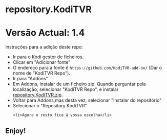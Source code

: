 # repository.KodiTVR
# Versão Actual: 1.4

Instruções para a adição deste repo:


<p align="left">
  <ul>
    <li>Ir para o Kodi gestor de ficheiros.</li>
    <li>Clicar em "Adicionar fonte"</li>
    <li>O endereço para a fonte é <code>https://github.com/KodiTVR-add-on/</code> (Dar o nome de "KodiTVR Repo").</li>
    <li>Ir para "Addons"</li>
    <li>Em Addons, instalar de um ficheiro zip. Quando perguntar pela localização, selecionar "KodiTVR Repo", e instalar <a href="repository.KodiTVR.zip">repository.KodiTVR.zip</a>.</li>
    <li>Voltar para Addons,mas desta vez, selecionar "Instalar do repositório"</li>
    <li>Selecionar o "Repository KodiTVR"</li>
    
    <li>Agora o resto fica á vossa escolha</li>
  </ul>
</p>

## Enjoy!
 
